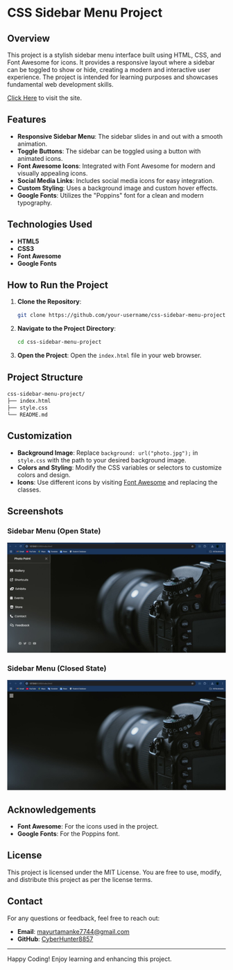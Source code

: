 # CSS Sidebar Menu Project

## Overview
This project is a stylish sidebar menu interface built using HTML, CSS, and Font Awesome for icons. It provides a responsive layout where a sidebar can be toggled to show or hide, creating a modern and interactive user experience. The project is intended for learning purposes and showcases fundamental web development skills.

[Click Here](https://sidebar-menu-two.vercel.app/) to visit the site.

## Features
- **Responsive Sidebar Menu**: The sidebar slides in and out with a smooth animation.
- **Toggle Buttons**: The sidebar can be toggled using a button with animated icons.
- **Font Awesome Icons**: Integrated with Font Awesome for modern and visually appealing icons.
- **Social Media Links**: Includes social media icons for easy integration.
- **Custom Styling**: Uses a background image and custom hover effects.
- **Google Fonts**: Utilizes the "Poppins" font for a clean and modern typography.

## Technologies Used
- **HTML5**
- **CSS3**
- **Font Awesome**
- **Google Fonts**

## How to Run the Project
1. **Clone the Repository**:
   ```bash
   git clone https://github.com/your-username/css-sidebar-menu-project.git
   ```

2. **Navigate to the Project Directory**:
   ```bash
   cd css-sidebar-menu-project
   ```

3. **Open the Project**:
   Open the `index.html` file in your web browser.

## Project Structure
```
css-sidebar-menu-project/
├── index.html
├── style.css
└── README.md
```

## Customization
- **Background Image**: Replace `background: url("photo.jpg");` in `style.css` with the path to your desired background image.
- **Colors and Styling**: Modify the CSS variables or selectors to customize colors and design.
- **Icons**: Use different icons by visiting [Font Awesome](https://fontawesome.com/) and replacing the classes.

## Screenshots
### Sidebar Menu (Open State)
![Sidebar Open](/Screenshot/image2.png)

### Sidebar Menu (Closed State)
![Sidebar Closed](/Screenshot/image1.png)

## Acknowledgements
- **Font Awesome**: For the icons used in the project.
- **Google Fonts**: For the Poppins font.

## License
This project is licensed under the MIT License. You are free to use, modify, and distribute this project as per the license terms.

## Contact
For any questions or feedback, feel free to reach out:
- **Email**: mayurtamanke7744@gmail.com
- **GitHub**: [CyberHunter8857](https://github.com/CyberHunter8857)

---

Happy Coding! Enjoy learning and enhancing this project.
